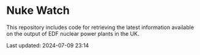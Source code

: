 # Nuke Watch

This repository includes code for retrieving the latest information available on the output of EDF nuclear power plants in the UK.

Last updated: 2024-07-09 23:14